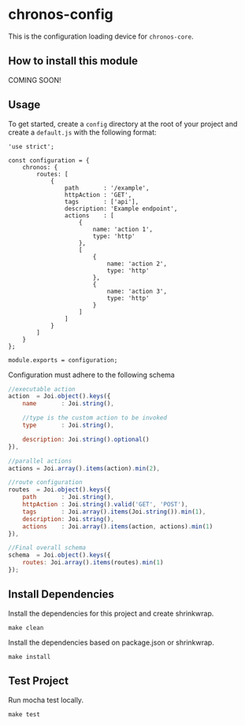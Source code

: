 # chronos-config

 This is the configuration loading device for `chronos-core`.

## How to install this module
COMING SOON!


## Usage
To get started, create a `config` directory at the root of your project and create
a `default.js` with the following format:
```
'use strict';

const configuration = {
    chronos: {
        routes: [
            {
                path       : '/example',
                httpAction : 'GET',
                tags       : ['api'],
                description: 'Example endpoint',
                actions    : [
                    {
                        name: 'action 1',
                        type: 'http'
                    },
                    [
                        {
                            name: 'action 2',
                            type: 'http'
                        },
                        {
                            name: 'action 3',
                            type: 'http'
                        }
                    ]
                ]
            }
        ]
    }
};

module.exports = configuration;
```


Configuration must adhere to the following schema  

```Javascript
//executable action
action  = Joi.object().keys({
    name       : Joi.string(),

    //type is the custom action to be invoked
    type       : Joi.string(),

    description: Joi.string().optional()
}),

//parallel actions
actions = Joi.array().items(action).min(2),

//route configuration
routes  = Joi.object().keys({
    path       : Joi.string(),
    httpAction : Joi.string().valid('GET', 'POST'),
    tags       : Joi.array().items(Joi.string()).min(1),
    description: Joi.string(),
    actions    : Joi.array().items(action, actions).min(1)
}),

//Final overall schema
schema  = Joi.object().keys({
    routes: Joi.array().items(routes).min(1)
});
```
## Install Dependencies
Install the dependencies for this project and create shrinkwrap.
```Text
make clean
```

Install the dependencies based on package.json or shrinkwrap.
```Text
make install
```

## Test Project
Run mocha test locally.
```Text
make test
```